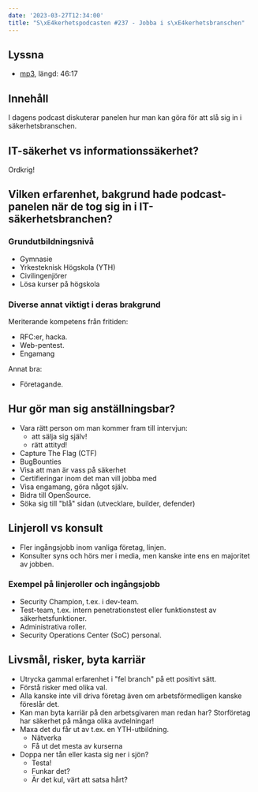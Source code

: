 ```yaml
---
date: '2023-03-27T12:34:00'
title: "S\xE4kerhetspodcasten #237 - Jobba i s\xE4kerhetsbranschen"
---
```

## Lyssna
* [mp3](https://traffic.libsyn.com/secure/sakerhetspodcasten/2023-02-22_Jobb_i_Sakbranchen.mp3?dest-id=117848), längd: 46:17

## Innehåll
I dagens podcast diskuterar panelen hur man kan göra för att slå sig in i säkerhetsbranschen.

## IT-säkerhet vs informationssäkerhet?

Ordkrig!

## Vilken erfarenhet, bakgrund hade podcast-panelen när de tog sig in i IT-säkerhetsbranchen?

### Grundutbildningsnivå

* Gymnasie
* Yrkesteknisk Högskola (YTH)
* Civilingenjörer
* Lösa kurser på högskola

### Diverse annat viktigt i deras brakgrund

Meriterande kompetens från fritiden:
* RFC:er, hacka.
* Web-pentest.
* Engamang

Annat bra:
* Företagande.

## Hur gör man sig anställningsbar?

* Vara rätt person om man kommer fram till intervjun:
  * att sälja sig själv!
  * rätt attityd!
* Capture The Flag (CTF)
* BugBounties
* Visa att man är vass på säkerhet
* Certifieringar inom det man vill jobba med
* Visa engamang, göra något själv.
* Bidra till OpenSource.
* Söka sig till "blå" sidan (utvecklare, builder, defender)

## Linjeroll vs konsult

* Fler ingångsjobb inom vanliga företag, linjen.
* Konsulter syns och hörs mer i media, men kanske inte ens en majoritet av jobben.

### Exempel på linjeroller och ingångsjobb

* Security Champion, t.ex. i dev-team.
* Test-team, t.ex. intern penetrationstest eller funktionstest av
  säkerhetsfunktioner.
* Administrativa roller.
* Security Operations Center (SoC) personal.

## Livsmål, risker, byta karriär

* Utrycka gammal erfarenhet i "fel branch" på ett positivt sätt.
* Förstå risker med olika val.
* Alla kanske inte vill driva företag även om arbetsförmedligen kanske
  föreslår det.
* Kan man byta karriär på den arbetsgivaren man redan har?
  Storföretag har säkerhet på många olika avdelningar!
* Maxa det du får ut av t.ex. en YTH-utbildning.
  * Nätverka
  * Få ut det mesta av kurserna
* Doppa ner tån eller kasta sig ner i sjön?
  * Testa!
  * Funkar det?
  * Är det kul, värt att satsa hårt?

